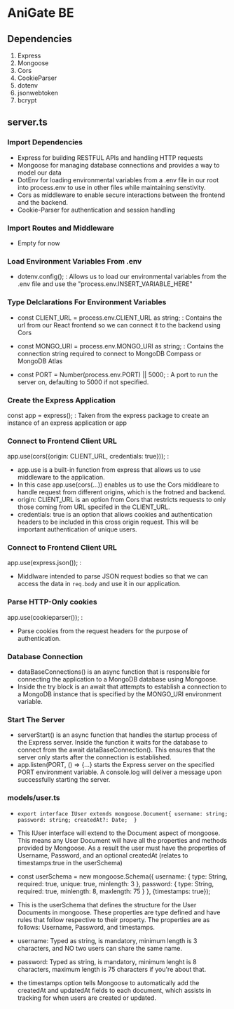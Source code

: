 # AniGate BE

## Dependencies
1. Express
2. Mongoose
3. Cors
4. CookieParser
5. dotenv
6. jsonwebtoken
7. bcrypt

## server.ts
### Import Dependencies
- Express for building RESTFUL APIs and handling HTTP requests
- Mongoose for managing database connections and provides a way to model our data
- DotEnv for loading environmental variables from a .env file in our root into process.env to use in other files while maintaining senstivity.
- Cors as middleware to enable secure interactions between the frontend and the backend.
- Cookie-Parser for authentication and session handling

### Import Routes and Middleware
- Empty for now

### Load Environment Variables From .env
- dotenv.config(); : Allows us to load our environmental variables from the .env file and use the "process.env.INSERT_VARIABLE_HERE" 

### Type Delclarations For Environment Variables
- const CLIENT_URL = process.env.CLIENT_URL as string; : Contains the url from our React frontend so we can connect it to the backend using Cors

- const MONGO_URI = process.env.MONGO_URI as string; : Contains the connection string required to connect to MongoDB Compass or MongoDB Atlas

- const PORT = Number(process.env.PORT) || 5000; : A port to run the server on, defaulting to 5000 if not specified.

### Create the Express Application
const app = express(); : Taken from the express package to create an instance of an express application or app

### Connect to Frontend Client URL
app.use(cors({origin: CLIENT_URL, credentials: true})); : 
- app.use is a built-in function from express that allows us to use middleware to the application. 
- In this case app.use(cors(...)) enables us to use the Cors middleare to handle request from different origins, which is the frotned and backend. 
- origin: CLIENT_URL is an option from Cors that restricts requests to only those coming from URL specifed in the CLIENT_URL.
- credentials: true is an option that allows cookies and authentication headers to be included in this cross origin request. This will be important authentication of unique users.

### Connect to Frontend Client URL
app.use(express.json()); : 
-  Middlware intended to parse JSON request bodies so that we can access the data in `req.body` and use it in our application.

### Parse HTTP-Only cookies
app.use(cookieparser()); : 
- Parse cookies from the request headers for the purpose of authentication.

### Database Connection
- dataBaseConnections() is an async function that is responsible for connecting the application to a MongoDB database using Mongoose. 
- Inside the try block is an await that attempts to establish a connection to a MongoDB instance that is specified by the MONGO_URI environment variable.

### Start The Server
- serverStart() is an async function that handles the startup process of the Express server. Inside the function it waits for the database to connect from the await dataBaseConnection(). This ensures that the server only starts after the connection is established.
- app.listen(PORT, () => {...} starts the Express server on the specified PORT environment variable. A console.log will deliver a message upon successfully starting the server.

### models/user.ts

- `export interface IUser extends mongoose.Document{
    username: string;
    password: string;
    createdAt?: Date; 
}`
- This IUser interface will extend to the Document aspect of mongoose. This means any User Document will have all the properties and methods provided by Mongoose. As a result the user must have the properties of Username, Password, and an optional createdAt (relates to timestamps:true in the userSchema)

- const userSchema = new mongoose.Schema({
    username: {
        type: String,
        required: true,
        unique: true,
        minlength: 3 
    },
    password: {
        type: String,
        required: true,
        minlength: 8, 
        maxlength: 75 
    }
}, {timestamps: true}); 

- This is the userSchema that defines the structure for the User Documents in mongoose. These properties are type defined and have rules that follow respective to their property. The properties are as follows: Username, Password, and timestamps.
- username: Typed as string, is mandatory, minimum length is 3 characters, and NO two users can share the same name.
- password: Typed as string, is mandatory, minimum lenght is 8 characters, maximum length is 75 characters if you're about that.
- the timestamps option tells Mongoose to automatically add the createdAt and updatedAt fields to each document, which assists in tracking for when users are created or updated.





